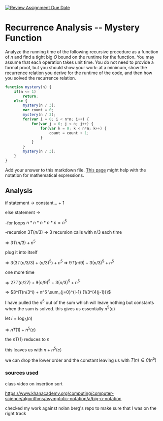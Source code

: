 [![Review Assignment Due Date](https://classroom.github.com/assets/deadline-readme-button-24ddc0f5d75046c5622901739e7c5dd533143b0c8e959d652212380cedb1ea36.svg)](https://classroom.github.com/a/OlW38W4k)
# Recurrence Analysis -- Mystery Function

Analyze the running time of the following recursive procedure as a function of
$n$ and find a tight big $O$ bound on the runtime for the function. You may
assume that each operation takes unit time. You do not need to provide a formal
proof, but you should show your work: at a minimum, show the recurrence relation
you derive for the runtime of the code, and then how you solved the recurrence
relation.

```javascript
function mystery(n) {
    if(n <= 1)
        return;
    else {
        mystery(n / 3);
        var count = 0;
        mystery(n / 3);
        for(var i = 0; i < n*n; i++) {
            for(var j = 0; j < n; j++) {
                for(var k = 0; k < n*n; k++) {
                    count = count + 1;
                }
            }
        }
        mystery(n / 3);
    }
}
```

Add your answer to this markdown file. [This
page](https://docs.github.com/en/get-started/writing-on-github/working-with-advanced-formatting/writing-mathematical-expressions)
might help with the notation for mathematical expressions.


## Analysis

if statement -> constant... + 1

else statement ->

-for loops $n * n * n * n * n = n^5$

-recursion $3T(n/3)$ -> 3 recursion calls with n/3 each time

=> $3T(n/3)+n^5$

plug it into itself

=> $3(3T(n/3/3)+(n/3)^5) + n^5$     =>     $9T(n/9)+3(n/3)^5 + n^5$

one more time

=> $27T(n/27) + 9(n/9)^5 + 3(n/3)^5 + n^5$ 


=> $3^iT(n/3^i) + n^5 \sum_{j=0}^{i-1} (1/3^{4(j-1)})$

I have pulled the $n^5$ out of the sum which will leave nothing but constants when the sum is solved. this gives us essentially $n^5(c)$

let $i = \log_3(n)$

=> $nT(1) + n^5(c)$

the $nT(1)$ reduces to $n$

this leaves us with $n+n^5(c)$

we can drop the lower order and the constant leaving us with $T(n) \in \theta(n^5)$


### sources used
class video on insertion sort

https://www.khanacademy.org/computing/computer-science/algorithms/asymptotic-notation/a/big-o-notation

checked my work against nolan berg's repo to make sure that I was on the right track










